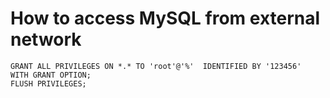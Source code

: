 # How to access MySQL from external network

    GRANT ALL PRIVILEGES ON *.* TO 'root'@'%'  IDENTIFIED BY '123456'  WITH GRANT OPTION;
    FLUSH PRIVILEGES;

